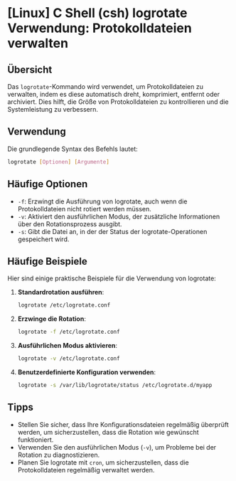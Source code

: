 # [Linux] C Shell (csh) logrotate Verwendung: Protokolldateien verwalten

## Übersicht
Das `logrotate`-Kommando wird verwendet, um Protokolldateien zu verwalten, indem es diese automatisch dreht, komprimiert, entfernt oder archiviert. Dies hilft, die Größe von Protokolldateien zu kontrollieren und die Systemleistung zu verbessern.

## Verwendung
Die grundlegende Syntax des Befehls lautet:

```bash
logrotate [Optionen] [Argumente]
```

## Häufige Optionen
- `-f`: Erzwingt die Ausführung von logrotate, auch wenn die Protokolldateien nicht rotiert werden müssen.
- `-v`: Aktiviert den ausführlichen Modus, der zusätzliche Informationen über den Rotationsprozess ausgibt.
- `-s`: Gibt die Datei an, in der der Status der logrotate-Operationen gespeichert wird.

## Häufige Beispiele
Hier sind einige praktische Beispiele für die Verwendung von logrotate:

1. **Standardrotation ausführen**:
   ```bash
   logrotate /etc/logrotate.conf
   ```

2. **Erzwinge die Rotation**:
   ```bash
   logrotate -f /etc/logrotate.conf
   ```

3. **Ausführlichen Modus aktivieren**:
   ```bash
   logrotate -v /etc/logrotate.conf
   ```

4. **Benutzerdefinierte Konfiguration verwenden**:
   ```bash
   logrotate -s /var/lib/logrotate/status /etc/logrotate.d/myapp
   ```

## Tipps
- Stellen Sie sicher, dass Ihre Konfigurationsdateien regelmäßig überprüft werden, um sicherzustellen, dass die Rotation wie gewünscht funktioniert.
- Verwenden Sie den ausführlichen Modus (`-v`), um Probleme bei der Rotation zu diagnostizieren.
- Planen Sie logrotate mit `cron`, um sicherzustellen, dass die Protokolldateien regelmäßig verwaltet werden.